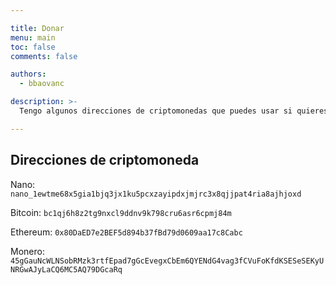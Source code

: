 ```yaml
---

title: Donar
menu: main
toc: false
comments: false

authors:
  - bbaovanc

description: >-
  Tengo algunos direcciones de criptomonedas que puedes usar si quieres donarme.

---
```


## Direcciones de criptomoneda

Nano: `nano_1ewtme68x5gia1bjq3jx1ku5pcxzayipdxjmjrc3x8qjjpat4ria8ajhjoxd`

Bitcoin: `bc1qj6h8z2tg9nxcl9ddnv9k798cru6asr6cpmj84m`

Ethereum: `0x80DaED7e2BEF5d894b37fBd79d0609aa17c8Cabc`

Monero: `45gGauNcWLNSobRMzk3rtfEpad7gGcEvegxCbEm6QYENdG4vag3fCVuFoKfdKSESeSEKyUNRGwAJyLaCQ6MC5AQ79DGcaRq`
